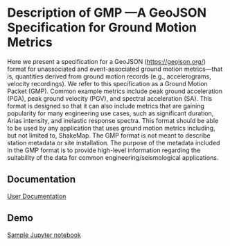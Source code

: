 # Description of GMP —A GeoJSON Specification for Ground Motion Metrics

Here we present a specification for a GeoJSON (https://geojson.org/) format for 
unassociated and event-associated ground motion metrics—that is, quantities 
derived from ground motion records (e.g., accelerograms, velocity recordings). 
We refer to this specification as a Ground Motion Packet (GMP). Common example 
metrics include peak ground acceleration (PGA), peak ground velocity (PGV), and 
spectral acceleration (SA). This format is designed so that it can also include 
metrics that are gaining popularity for many engineering use cases, such as 
significant duration, Arias intensity, and inelastic response spectra. This 
format should be able to be used by any application that uses ground motion 
metrics including, but not limited to, ShakeMap. The GMP format is not meant to 
describe station metadata or site installation. The purpose of the metadata 
included in the GMP format is to provide high-level information regarding the 
suitability of the data for common engineering/seismological applications.

## Documentation
[User Documentation](https://scedc.github.io/ground-motion-packet/index.html)

## Demo
[Sample Jupyter notebook](https://github.com/SCEDC/ground-motion-packet/blob/main/gmpacket/GMP-demo.ipynb)
